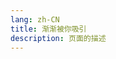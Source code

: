 ```yaml
---
lang: zh-CN   
title: 渐渐被你吸引  
description: 页面的描述
---
```



<MusicPlayer musicId="493735159" :lyricData="lyricData"
musicSrc="https://oss-xuxin.oss-cn-beijing.aliyuncs.com/blog/music/FIELD%20OF%20VIEW%20-%20DAN%20DAN%20%E5%BF%83%E9%AD%85%E3%81%8B%E3%82%8C%E3%81%A6%E3%81%8F%28Cinema%20Version%29.mp3"
style="margin:0 auto"></MusicPlayer>

<br>

<script>
export default {
    data() {
        return {
          lyricData: {
              "id": "493735159",
              "title": "DAN DAN 心魅かれてく(Cinema Version)",
              "artist": "FIELD OF VIEW",
              "album": "ドラゴンボール~最強への道~オリジナルサウンドトラック",
              "cover": "https://p1.music.126.net/QMHwiQiwwZbzLiRLRhvulw==/18627925999759361.jpg?param=250y250",
              "lyric": "[00:00.000] 作词 : 坂井泉水\n[00:00.441] 作曲 : 织田哲郎\n[00:00.883]\n[00:01.875]编曲：叶山武\n[00:04.379]DAN DAN 心魅かれてく\n[00:07.810]その眩しい笑顔に\n[00:11.746]果てない暗闇(やみ)から飛び出そう\n[00:17.811]Hold my hand\n[00:26.156]君と出会ったとき\n[00:30.154]子供のころ 大切に想っていた景色を思い出したんだ\n[00:39.554]僕と踊ってくれないか\n[00:44.250]光と影の Winding Road\n[00:48.739]今でも あいつに夢中なの?\n[00:53.826]少しだけ 振り向きたくなるような時もあるけど\n[01:00.834]愛と勇気と誇りを持って闘うよ\n[01:09.122]DAN DAN 心魅かれてく\n[01:12.690]この宇宙の希望のかけら\n[01:16.642]きっと誰もが 永遠を手に入れたい\n[01:23.499]ZEN ZEN 気にしないフリしても\n[01:27.125]ほら君に恋してる\n[01:30.874]果てない暗闇から飛び出そう\n[01:37.042]Hold your hand\n",
              "sub_lyric": "[by:音之大师成大佬]\n[00:00.883]\n[00:01.875]\n[00:04.379]慢慢我的心被你渐渐吸引\n[00:07.810]你的微笑令我着迷\n[00:11.746]想要从这看不见边缘的黑暗逃脱出来\n[00:17.811]拉紧我的手\n[00:26.156]记得还在孩子的时候\n[00:30.154]上天就安排我们相遇相随 回忆起以前的美好时光。\n[00:39.554]愿意吗，和我共舞一曲。\n[00:44.250]在光和影斑驳蜿蜒的小路上\n[00:48.739]到了现在 你还在迷恋他吗。\n[00:53.826]虽然有时候也不想要回首过\n[01:00.834]但是目前只有怀着坚定的爱和坚强的勇气以及自豪的荣誉去战斗\n[01:09.122]慢慢我的心被你渐渐吸引\n[01:12.690]这宇宙希望的碎片\n[01:16.642]谁都想要把他们永远得到手里。\n[01:23.499]虽然你装着完全不介意\n[01:27.125]这就是对你的爱。\n[01:30.874]想要从这看不见边缘的黑暗逃脱出来\n[01:37.042]拉紧你的手。",
              "link": "https://music.163.com/song/media/outer/url?id=493735159",
              "served": false,
              "cached": true
            }
        }
    }
}
</script>

<Comment></Comment>
